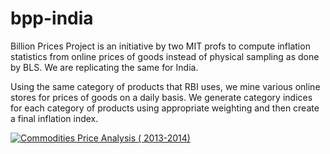 bpp-india
=========
Billion Prices Project is an initiative by two MIT profs to compute inflation statistics from online prices of goods instead of physical sampling as done by BLS. We are replicating the same for India.

Using the same category of products that RBI uses, we mine various online stores for prices of goods on a daily basis.
We generate category indices for each category of products using appropriate weighting and then create a final inflation index.


<script type='text/javascript' src='https://public.tableausoftware.com/javascripts/api/viz_v1.js'></script><div class='tableauPlaceholder' style='width: 1020px; height: 1034px;'><noscript><a href='#'><img alt='Commodities Price Analysis ( 2013-2014) ' src='https:&#47;&#47;publicrevizit.tableausoftware.com&#47;static&#47;images&#47;bp&#47;bpp_wpi_0&#47;PriceAnalysis&#47;1_rss.png' style='border: none' /></a></noscript><object class='tableauViz' width='1020' height='1034' style='display:none;'><param name='host_url' value='https%3A%2F%2Fpublic.tableausoftware.com%2F' /> <param name='site_root' value='' /><param name='name' value='bpp_wpi_0&#47;PriceAnalysis' /><param name='tabs' value='no' /><param name='toolbar' value='yes' /><param name='static_image' value='https:&#47;&#47;publicrevizit.tableausoftware.com&#47;static&#47;images&#47;bp&#47;bpp_wpi_0&#47;PriceAnalysis&#47;1.png' /> <param name='animate_transition' value='yes' /><param name='display_static_image' value='yes' /><param name='display_spinner' value='yes' /><param name='display_overlay' value='yes' /><param name='display_count' value='yes' /></object></div><div style='width:1020px;height:22px;padding:0px 10px 0px 0px;color:black;font:normal 8pt verdana,helvetica,arial,sans-serif;'><div style='float:right; padding-right:8px;'><a href='http://www.tableausoftware.com/public/about-tableau-products?ref=https://public.tableausoftware.com/views/bpp_wpi_0/PriceAnalysis' target='_blank'>Learn About Tableau</a></div></div>


